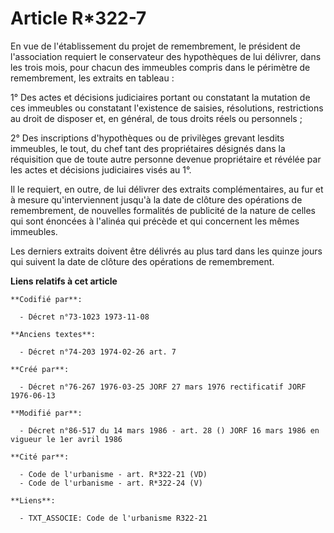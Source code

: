 # Article R*322-7

En vue de l'établissement du projet de remembrement, le président de l'association requiert le conservateur des hypothèques
de lui délivrer, dans les trois mois, pour chacun des immeubles compris dans le périmètre de remembrement, les extraits en
tableau :

1° Des actes et décisions judiciaires portant ou constatant la mutation de ces immeubles ou constatant l'existence de
saisies, résolutions, restrictions au droit de disposer et, en général, de tous droits réels ou personnels ;

2° Des inscriptions d'hypothèques ou de privilèges grevant lesdits immeubles, le tout, du chef tant des propriétaires
désignés dans la réquisition que de toute autre personne devenue propriétaire et révélée par les actes et décisions
judiciaires visés au 1°.

Il le requiert, en outre, de lui délivrer des extraits complémentaires, au fur et à mesure qu'interviennent jusqu'à la date
de clôture des opérations de remembrement, de nouvelles formalités de publicité de la nature de celles qui sont énoncées à
l'alinéa qui précède et qui concernent les mêmes immeubles.

Les derniers extraits doivent être délivrés au plus tard dans les quinze jours qui suivent la date de clôture des opérations
de remembrement.

**Liens relatifs à cet article**

	**Codifié par**:

	  - Décret n°73-1023 1973-11-08

	**Anciens textes**:

	  - Décret n°74-203 1974-02-26 art. 7

	**Créé par**:

	  - Décret n°76-267 1976-03-25 JORF 27 mars 1976 rectificatif JORF 1976-06-13

	**Modifié par**:

	  - Décret n°86-517 du 14 mars 1986 - art. 28 () JORF 16 mars 1986 en vigueur le 1er avril 1986

	**Cité par**:

	  - Code de l'urbanisme - art. R*322-21 (VD)
	  - Code de l'urbanisme - art. R*322-24 (V)

	**Liens**:

	  - TXT_ASSOCIE: Code de l'urbanisme R322-21
